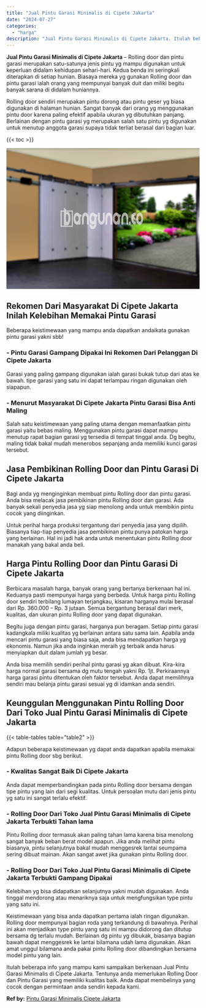 ```yaml
---
title: "Jual Pintu Garasi Minimalis di Cipete Jakarta"
date: "2024-07-27"
categories: 
  - "harga"
description: "Jual Pintu Garasi Minimalis di Cipete Jakarta. Itulah beberapa info yang mampu kami sampaikan berkenaan Jual Pintu Garasi Minimalis di Cipete Jakarta. Tentun..."
---
```


**Jual Pintu Garasi Minimalis di Cipete Jakarta** – Rolling door dan pintu garasi merupakan satu-satunya jenis pintu yg mampu digunakan untuk keperluan didalam kehidupan sehari-hari. Kedua benda ini seringkali diterapkan di setiap hunian. Biasaya mereka yg gunakan Rolling door dan pintu garasi ialah orang yang mempunyai banyak duit dan miliki begitu banyak sarana di didalam huniannya.

Rolling door sendiri merupakan pintu dorong atau pintu geser yg biasa digunakan di halaman hunian. Sangat banyak dari orang yg menggunakan pintu door karena paling efektif apabila ukuran yg dibutuhkan panjang. Berlainan dengan pintu garasi yg merupakan salah satu pintu yg digunakan untuk menutup anggota garasi supaya tidak terliat berasal dari bagian luar.

{{< toc >}}

![Jual Pintu Garasi Minimalis di Cipete Jakarta](/images/pintu-garasi-37.png)

## Rekomen Dari Masyarakat Di Cipete Jakarta Inilah Kelebihan Memakai Pintu Garasi

Beberapa keistimewaan yang mampu anda dapatkan andaikata gunakan pintu garasi yakni sbb!

### \- Pintu Garasi Gampang Dipakai Ini Rekomen Dari Pelanggan Di Cipete Jakarta

Garasi yang paling gampang digunakan ialah garasi bukak tutup dari atas ke bawah. tipe garasi yang satu ini dapat terlampau ringan digunakan oleh siapapun.

### \- Menurut Masyarakat Di Cipete Jakarta Pintu Garasi Bisa Anti Maling

Salah satu keistimewaan yang paling utama dengan memanfaatkan pintu garasi yaitu bebas maling. Menggunakan pintu garasi dapat mampu menutup rapat bagian garasi yg tersedia di tempat tinggal anda. Dg begitu, maling tidak bakal mudah menerobos sepanjang anda memiliki kunci garasi tersebut.

## Jasa Pembikinan Rolling Door dan Pintu Garasi Di Cipete Jakarta

Bagi anda yg menginginkan membuat pintu Rolling door dan pintu garasi. Anda bisa melacak jasa pembikinan pintu Rolling door dan garasi. Ada banyak sekali penyedia jasa yg siap menolong anda untuk membikin pintu cocok yang diinginkan.

Untuk perihal harga produksi tergantung dari penyedia jasa yang dipilih. Biasanya tiap-tiap penyedia jasa pembikinan pintu punya patokan harga yang berlainan. Hal ini jadi hak anda untuk menentukan pintu Rolling door manakah yang bakal anda beli.

## Harga Pintu Rolling Door dan Pintu Garasi Di Cipete Jakarta

Berbicara masalah harga, banyak orang yang bertanya berkenaan hal ini. Keduanya pasti mempunyai harga yang berbeda. Untuk harga pintu Rolling door sendiri terbilang lumayan terjangkau, kisaran harganya mulai berasal dari Rp. 360.000 – Rp. 3 jutaan. Semua bergantung berasal dari merk, kualitas, dan ukuran pintu Rolling door yang dapat digunakan.

Begitu juga dengan pintu garasi, harganya pun beragam. Setiap pintu garasi kadangkala miliki kualitas yg berlainan antara satu sama lain. Apabila anda mencari pintu garasi yang biasa saja, anda bisa mendapatkan harga yg ekonomis. Namun jika anda inginkan meraih yg terbaik anda harus menyiapkan duit dalam jumlah yg besar.

Anda bisa memilih sendiri perihal pintu garasi yg akan dibuat. Kira-kira harga normal garasi bersama dg mutu tengah yakni Rp. 1jt. Perkiraannya harga garasi pintu ditentukan oleh faktor tersebut. Anda dapat memilihnya sendiri mau belanja pintu garasi sesuai yg di idamkan anda sendiri.

## Keunggulan Menggunakan Pintu Rolling Door Dari Toko Jual Pintu Garasi Minimalis di Cipete Jakarta

{{< table-tables table="table2" >}}

Adapun beberapa keistimewaan yg dapat anda dapatkan apabila memakai pintu Rolling door sbg berikut.

### \- Kwalitas Sangat Baik Di Cipete Jakarta

Anda dapat memperbandingkan pada pintu Rolling door bersama dengan tipe pintu yang lain dari segi kualitas. Untuk persoalan mutu dari jenis pintu yg satu ini sangat terlalu efektif.

### \- Rolling Door Dari Toko Jual Pintu Garasi Minimalis di Cipete Jakarta Terbukti Tahan lama

Pintu Rolling door termasuk akan paling tahan lama karena bisa menolong sangat banyak beban berat model apapun. Jika anda melihat pintu biasanya, pintu selanjutnya bakal mudah menggesrek lantai seumpama sering dibuat mainan. Akan sangat awet jika gunakan pintu Rolling door.

### \- Rolling Door Dari Toko Jual Pintu Garasi Minimalis di Cipete Jakarta Terbukti Gampang Dipakai

Kelebihan yg bisa didapatkan selanjutnya yakni mudah digunakan. Anda tinggal mendorong atau menariknya saja untuk mengfungsikan type pintu yang satu ini.

Keistimewaan yang bisa anda dapatkan pertama ialah ringan digunakan. Rolling door mempunyai bagian roda yang terkandung di bawahnya. Perihal ini akan menjadikan type pintu yang satu ini mampu didorong dan ditutup bersama dg terlalu mudah. Berlainan dg pintu yg dibukak, biasanya bagian bawah dapat menggesrek ke lantai bilamana udah lama digunakan. Akan amat unggul bilamana anda pakai pintu Rolling door dibandingkan bersama model pintu yang lain.

Itulah beberapa info yang mampu kami sampaikan berkenaan Jual Pintu Garasi Minimalis di Cipete Jakarta. Tentunya anda memerlukan Rolling Door dan Pintu Garasi yang memiliki kualitas baik. Anda dapat membelinya yang cocok dengan permintaan anda sendiri kepada kami.

**Ref by:** [Pintu Garasi Minimalis Cipete Jakarta](https://id.wikipedia.org/wiki/Pintu)
